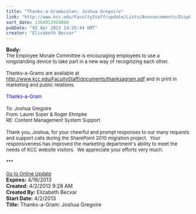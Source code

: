 ```yaml
---
title: "Thanks-a-Gram&colon; Joshua Gregoire"
link: "http://www.kcc.edu/FacultyStaff/update/Lists/Announcements/DispForm.aspx?ID=1050"
sort_date: 1364912924000
pubDate: "02 Apr 2013 14:28:44 GMT"
creator: "Elizabeth Becvar"
---
```


<div><b>Body:</b> <div class="ExternalClassDBDFCF8BD97A4403BE9AA8183495EB04"><div><font size="2">The Employee Morale Committee is encouraging employees to use a longstanding device to take part in a new way of recognizing each other. <br /> <br />Thanks-a-Grams are available at </font><a href="/FacultyStaff/documents/thanksagram.pdf"><font size="2">http://www.kcc.edu/FacultyStaff/documents/thanksagram.pdf</font></a><font size="2"> and in print in marketing and public relations. <br /> <br /><font color="#0000ff">Thanks-a-Gram</font></font></div>
<div><font color="#0000ff" size="2"></font> </div>
<div><font size="2">To: Joshua Gregoire<br />From: Laurel Soper &amp; Roger Ehmpke</font></div>
<div><font size="2">RE: Content Management System Support</font></div>
<div><font size="2"></font> </div>
<div><font size="2">Thank you, Joshua, for your cheerful and prompt responses to our many requests and support calls during the SharePoint 2010 migration project.  Your responsiveness has improved the marketing department's ability to meet the needs of KCC website visitors.  We appreciate your efforts very much.</font></div>
<div><font size="2"></font> </div>
<div><font size="2">***</font></div>
<div><font size="2"></font> </div>
<div><font size="2"><a href="/FacultyStaff/update/Pages/dailyupdate.aspx">Go to Online Update</a></font><font size="2"></font></div></div></div>
<div><b>Expires:</b> 4/16/2013</div>
<div><b>Created:</b> 4/2/2013 9:28 AM</div>
<div><b>Created By:</b> Elizabeth Becvar</div>
<div><b>Start Date:</b> 4/2/2013</div>
<div><b>Title:</b> Thanks-a-Gram: Joshua Gregoire</div>
